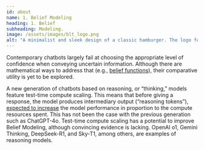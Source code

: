 ```yaml
---
id: about
name: 1. Belief Modeling
heading: 1. Belief
subheading: Modeling.
image: /assets/images/blt_logo.png
alt: "A minimalist and sleek design of a classic hamburger. The logo features a perfectly rounded bun with a glossy top, containing layers of lettuce, a juicy patty, a slice of tomato, bacon, and melted cheese. The colors are soft and pastel-like, giving the logo a modern and clean appearance. The simple yet elegant design focuses on the burger’s shape and proportions, making it instantly recognizable and appealing."
---
```


Contemporary chatbots largely fail at choosing the appropriate level of confidence when conveying uncertain information. Although there are mathematical ways to address that (e.g., [belief functions](https://www.hds.utc.fr/~tdenoeux/dokuwiki/en/bf)), their comparative utility is yet to be explored.

A new generation of chatbots based on reasoning, or “thinking,” models feature test-time compute scaling. This means that before giving a response, the model produces intermediary output (“reasoning tokens”), [expected to increase](https://doi.org/10.48550/arXiv.2410.13639) the model performance in proportion to the compute resources spent. This has not been the case with the previous generation such as ChatGPT-4o. Test-time compute scaling has a potential to improve Belief Modeling, although convincing evidence is lacking. OpenAI o1, Gemini Thinking, DeepSeek-R1, and Sky-T1, among others, are examples of reasoning models.
